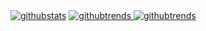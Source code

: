<div style="display: inline-block;">
  <a href="https://githubtrends.io" target="_blank">
    <img src="https://github-readme-stats-sigma-five.vercel.app/api/top-langs/api?username=Kreedzt&show_icons=true&theme=transparent" alt="githubstats">
  </a>
</div>

<div style="display: inline-block;">
    <a href="https://githubtrends.io" target="_blank">
      <img src="https://api.githubtrends.io/user/svg/Kreedzt/langs?time_range=one_year&theme=classic" alt="githubtrends">
    </a>
    <a href="https://githubtrends.io" target="_blank">
        <img src="https://api.githubtrends.io/user/svg/Kreedzt/repos?time_range=one_year&theme=classic" alt="githubtrends">
    </a>
</div>
